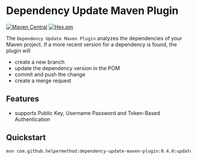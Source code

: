 # Dependency Update Maven Plugin

[![Maven Central](https://img.shields.io/maven-central/v/com.github.helpermethod/dependency-update-maven-plugin.svg?label=Maven%20Central)](https://search.maven.org/search?q=g:%22com.github.helpermethod%22%20AND%20a:%22dependency-update-maven-plugin%22)
[![Hex.pm](https://img.shields.io/hexpm/l/plug.svg)](https://raw.githubusercontent.com/helpermethod/dependency-update-maven-plugin/master/LICENSE)

The `Dependency Update Maven Plugin` analyzes the dependencies of your Maven project. If a more recent version for a dependency is found, the plugin will

* create a new branch
* update the dependency version in the POM
* commit and push the change
* create a merge request

## Features

* supports Public Key, Username Password and Token-Based Authentication

## Quickstart

```sh
mvn com.github.helpermethod:dependency-update-maven-plugin:0.4.0:update
```
